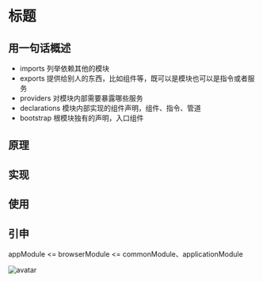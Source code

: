 # 标题

## 用一句话概述
- imports
列举依赖其他的模块
- exports
提供给别人的东西，比如组件等，既可以是模块也可以是指令或者服务
- providers
对模块内部需要暴露哪些服务
- declarations
模块内部实现的组件声明，组件、指令、管道
- bootstrap
根模块独有的声明，入口组件
## 原理

## 实现

## 使用

## 引申

appModule <= browserModule <= commonModule、applicationModule

![avatar](./img/20190805213129.png)